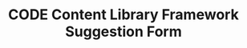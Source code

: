 ---
title: CODE Content Library Framework Suggestion Form
redirect_to: https://docs.google.com/forms/d/1k445zheCq2eiIvJZOJitUiW47DSbIDzSKSKqfa4l6lQ/edit
redirect_from: 
  - /FrameworkSuggestionForm
  - /frameworksuggestionform
---